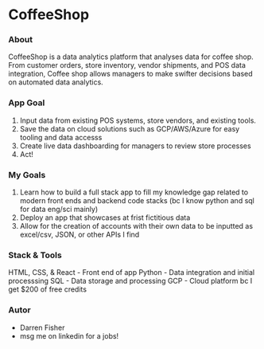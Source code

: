 # CoffeeShop

### About
CoffeeShop is a data analytics platform that analyses data for coffee shop.
From customer orders, store inventory, vendor shipments, and POS data integration, Coffee shop allows managers to make swifter decisions based on automated data analytics.

### App Goal

1. Input data from existing POS systems, store vendors, and existing tools.
2. Save the data on cloud solutions such as GCP/AWS/Azure for easy tooling and data accesss
3. Create live data dashboarding for managers to review store processes
4. Act!

### My Goals

1. Learn how to build a full stack app to fill my knowledge gap related to modern front ends and backend code stacks (bc I know python and sql for data eng/sci mainly)
2. Deploy an app that showcases at frist fictitious data
3. Allow for the creation of accounts with their own data to be inputted as excel/csv, JSON, or other APIs I find

### Stack & Tools

HTML, CSS, & React - Front end of app
Python - Data integration and initial processsing
SQL - Data storage and processing
GCP - Cloud platform bc I get $200 of free credits

### Autor
- Darren Fisher
- msg me on linkedin for a jobs!